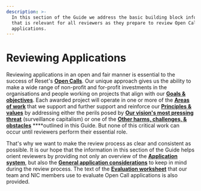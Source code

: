 ```yaml
---
description: >-
  In this section of the Guide we address the basic building block information
  that is relevant for all reviewers as they prepare to review Open Call
  applications.
---
```


# Reviewing Applications

Reviewing applications in an open and fair manner is essential to the success of Reset's [**Open Calls**](https://www.reset.tech/open-calls). Our unique approach gives us the ability to make a wide range of non-profit and for-profit investments in the organisations and people working on projects that align with our [**Goals & objectives**](../../introduction/goals-objectives.md). Each awarded project will operate in one or more of the [**Areas of work**](https://guide.reset.tech/introduction/goals-objectives#areas-of-work) that we support and further support and reinforce our [**Principles & values**](https://app.gitbook.com/@resetnetwork/s/guide/~/drafts/-MEUvywkmho7U8UoyC9g/introduction/principles-values) by addressing either the perils posed by [**Our vision's most pressing threat**](https://guide.reset.tech/introduction/how-we-see-the-world#our-visions-most-pressing-threat) \(surveillance capitalism\) or one of the [**Other harms, challenges, & obstacles**](https://guide.reset.tech/introduction/how-we-see-the-world#other-harms-challenges-and-obstacles) ****outlined in this Guide. But none of this critical work can occur until reviewers perform their essential role. 

That's why we want to make the review process as clear and consistent as possible. It is our hope that the information in this section of the Guide helps orient reviewers by providing not only an overview of the [**Application system**](https://guide.reset.tech/for-reviewers/reviewing-applications/application-system), but also the [**General application considerations**](https://guide.reset.tech/for-reviewers/reviewing-applications/general-application-considerations) to keep in mind during the review process. The text of the [**Evaluation worksheet**](https://guide.reset.tech/for-reviewers/reviewing-applications/evaluation-worksheet) that our team and NIC members use to evaluate Open Call applications is also provided.





